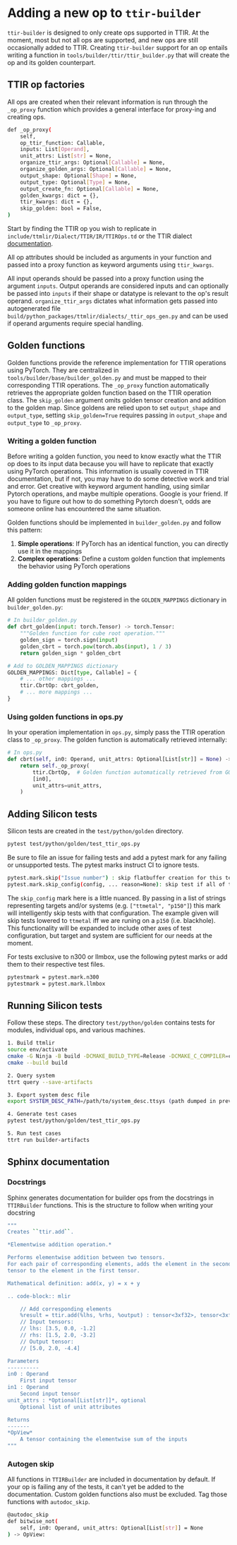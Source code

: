 
# Adding a new op to `ttir-builder`

`ttir-builder` is designed to only create ops supported in TTIR. At the moment, most but not all ops are supported, and new ops are still occasionally added to TTIR. Creating `ttir-builder` support for an op entails writing a function in `tools/builder/ttir/ttir_builder.py` that will create the op and its golden counterpart.

## TTIR op factories

All ops are created when their relevant information is run through the `_op_proxy` function which provides a general interface for proxy-ing and creating ops.

```bash
def _op_proxy(
    self,
    op_ttir_function: Callable,
    inputs: List[Operand],
    unit_attrs: List[str] = None,
    organize_ttir_args: Optional[Callable] = None,
    organize_golden_args: Optional[Callable] = None,
    output_shape: Optional[Shape] = None,
    output_type: Optional[Type] = None,
    output_create_fn: Optional[Callable] = None,
    golden_kwargs: dict = {},
    ttir_kwargs: dict = {},
    skip_golden: bool = False,
)
```

Start by finding the TTIR op you wish to replicate in `include/ttmlir/Dialect/TTIR/IR/TTIROps.td` or the TTIR dialect [documentation](https://docs.tenstorrent.com/tt-mlir/autogen/md/Dialect/TTIROp.html).

All op attributes should be included as arguments in your function and passed into a proxy function as keyword arguments using `ttir_kwargs`.

All input operands should be passed into a proxy function using the argument `inputs`. Output operands are considered inputs and can optionally be passed into `inputs` if their shape or datatype is relevant to the op's result operand. `organize_ttir_args` dictates what information gets passed into autogenerated file `build/python_packages/ttmlir/dialects/_ttir_ops_gen.py` and can be used if operand arguments require special handling.

## Golden functions

Golden functions provide the reference implementation for TTIR operations using PyTorch. They are centralized in `tools/builder/base/builder_golden.py` and must be mapped to their corresponding TTIR operations. The `_op_proxy` function automatically retrieves the appropriate golden function based on the TTIR operation class. The `skip_golden` argument omits golden tensor creation and addition to the golden map. Since goldens are relied upon to set `output_shape` and `output_type`, setting `skip_golden=True` requires passing in `output_shape` and `output_type` to `_op_proxy`.

### Writing a golden function

Before writing a golden function, you need to know exactly what the TTIR op does to its input data because you will have to replicate that exactly using PyTorch operations. This information is usually covered in TTIR documentation, but if not, you may have to do some detective work and trial and error. Get creative with keyword argument handling, using similar Pytorch operations, and maybe multiple operations. Google is your friend. If you have to figure out how to do something Pytorch doesn't, odds are someone online has encountered the same situation.

Golden functions should be implemented in `builder_golden.py` and follow this pattern:

1. **Simple operations**: If PyTorch has an identical function, you can directly use it in the mappings
2. **Complex operations**: Define a custom golden function that implements the behavior using PyTorch operations

### Adding golden function mappings

All golden functions must be registered in the `GOLDEN_MAPPINGS` dictionary in `builder_golden.py`:

```python
# In builder_golden.py
def cbrt_golden(input: torch.Tensor) -> torch.Tensor:
    """Golden function for cube root operation."""
    golden_sign = torch.sign(input)
    golden_cbrt = torch.pow(torch.abs(input), 1 / 3)
    return golden_sign * golden_cbrt

# Add to GOLDEN_MAPPINGS dictionary
GOLDEN_MAPPINGS: Dict[type, Callable] = {
    # ... other mappings ...
    ttir.CbrtOp: cbrt_golden,
    # ... more mappings ...
}
```

### Using golden functions in ops.py

In your operation implementation in `ops.py`, simply pass the TTIR operation class to `_op_proxy`. The golden function is automatically retrieved internally:

```python
# In ops.py
def cbrt(self, in0: Operand, unit_attrs: Optional[List[str]] = None) -> OpView:
    return self._op_proxy(
        ttir.CbrtOp,  # Golden function automatically retrieved from GOLDEN_MAPPINGS
        [in0],
        unit_attrs=unit_attrs,
    )
```


## Adding Silicon tests
Silicon tests are created in the `test/python/golden` directory.
```bash
pytest test/python/golden/test_ttir_ops.py
```
Be sure to file an issue for failing tests and add a pytest mark for any failing or unsupported tests. The pytest marks instruct CI to ignore tests.
```bash
pytest.mark.skip("Issue number") : skip flatbuffer creation for this test
pytest.mark.skip_config(config, ... reason=None): skip test if all of the specified targets/backends per config are present
```

The `skip_config` mark here is a little nuanced. By passing in a list of
strings representing targets and/or systems (e.g. `["ttmetal", "p150"]`) this
mark will intelligently skip tests with that configuration. The example given
will skip tests lowered to `ttmetal` iff we are runing on a `p150` (i.e.
blackhole). This functionality will be expanded to include other axes of test
configuration, but target and system are sufficient for our needs at the
moment.

For tests exclusive to n300 or llmbox, use the following pytest marks or add them to their respective test files.
```bash
pytestmark = pytest.mark.n300
pytestmark = pytest.mark.llmbox
```

## Running Silicon tests
Follow these steps. The directory `test/python/golden` contains tests for modules, individual ops, and various machines.
```bash
1. Build ttmlir
source env/activate
cmake -G Ninja -B build -DCMAKE_BUILD_TYPE=Release -DCMAKE_C_COMPILER=clang-17 -DCMAKE_CXX_COMPILER=clang++-17 -DCMAKE_CXX_COMPILER_LAUNCHER=ccache -DTTMLIR_ENABLE_RUNTIME=ON -DTT_RUNTIME_ENABLE_PERF_TRACE=ON
cmake --build build

2. Query system
ttrt query --save-artifacts

3. Export system desc file
export SYSTEM_DESC_PATH=/path/to/system_desc.ttsys (path dumped in previous command)

4. Generate test cases
pytest test/python/golden/test_ttir_ops.py

5. Run test cases
ttrt run builder-artifacts
```

## Sphinx documentation

### Docstrings
Sphinx generates documentation for builder ops from the docstrings in `TTIRBuilder` functions. This is the structure to follow when writing your docstring

```bash
"""
Creates ``ttir.add``.

*Elementwise addition operation.*

Performs elementwise addition between two tensors.
For each pair of corresponding elements, adds the element in the second
tensor to the element in the first tensor.

Mathematical definition: add(x, y) = x + y

.. code-block:: mlir

    // Add corresponding elements
    %result = ttir.add(%lhs, %rhs, %output) : tensor<3xf32>, tensor<3xf32>, tensor<3xf32> -> tensor<3xf32>
    // Input tensors:
    // lhs: [3.5, 0.0, -1.2]
    // rhs: [1.5, 2.0, -3.2]
    // Output tensor:
    // [5.0, 2.0, -4.4]

Parameters
----------
in0 : Operand
    First input tensor
in1 : Operand
    Second input tensor
unit_attrs : *Optional[List[str]]*, optional
    Optional list of unit attributes

Returns
-------
*OpView*
    A tensor containing the elementwise sum of the inputs
"""
```

### Autogen skip
All functions in `TTIRBuilder` are included in documentation by default. If your op is failing any of the tests, it can't yet be added to the documentation. Custom golden functions also must be excluded. Tag those functions with `autodoc_skip`.

```bash
@autodoc_skip
def bitwise_not(
    self, in0: Operand, unit_attrs: Optional[List[str]] = None
) -> OpView:
```
